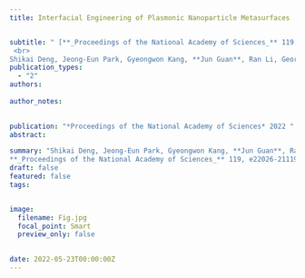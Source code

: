 ```yaml
---
title: Interfacial Engineering of Plasmonic Nanoparticle Metasurfaces


subtitle: " [**_Proceedings of the National Academy of Sciences_** 119, e22026-21119 (2022)
 <br> 
Shikai Deng, Jeong-Eun Park, Gyeongwon Kang, **Jun Guan**, Ran Li, George C. Schatz, Teri W. Odom* ](https://www.pnas.org/doi/abs/10.1073/pnas.2202621119)"
publication_types:
  - "2"
authors: 
  
author_notes:
  

publication: "*Proceedings of the National Academy of Sciences* 2022 "
abstract: 

summary: "Shikai Deng, Jeong-Eun Park, Gyeongwon Kang, **Jun Guan**, Ran Li, George C. Schatz, Teri W. Odom*  <br>
**_Proceedings of the National Academy of Sciences_** 119, e22026-21119 (2022). [[Link]](https://www.pnas.org/doi/abs/10.1073/pnas.2202621119)"
draft: false
featured: false
tags:


image:
  filename: Fig.jpg
  focal_point: Smart
  preview_only: false

 
date: 2022-05-23T00:00:00Z
---
```







